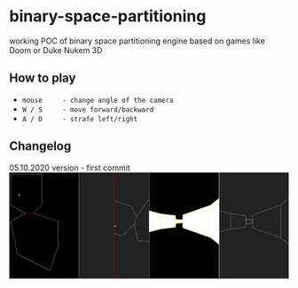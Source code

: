 # binary-space-partitioning
working POC of binary space partitioning engine based on games like Doom or Duke Nukem 3D

## How to play
* `mouse     - change angle of the camera`
* `W / S     - move forward/backward`
* `A / D     - strafe left/right`

## Changelog

05.10.2020 version - first commit
<img alt="Description" src="https://github.com/PavelVavruska/binary-space-partitioning/blob/main/screenshots/bsp_engine_version_20201105.png?raw=true">
